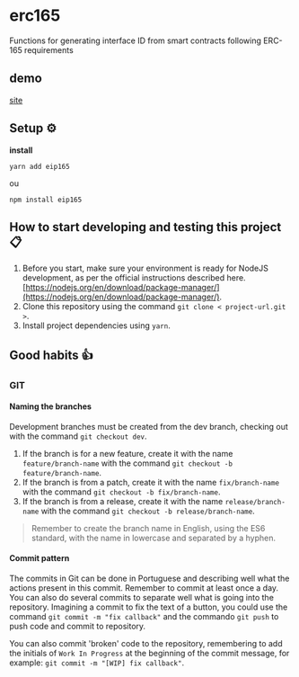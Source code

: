 # erc165
Functions for generating interface ID from smart contracts following ERC-165 requirements

## demo

[site](https://eip165-demo.vercel.app)


## Setup :gear:

**install**


```
yarn add eip165
```
ou  
```
npm install eip165
```

## How to start developing and testing this project :clipboard:

1. Before you start, make sure your environment is ready for NodeJS development, as per the official instructions described here. [https://nodejs.org/en/download/package-manager/](https://nodejs.org/en/download/package-manager/).
2. Clone this repository using the command ``` git clone < project-url.git > ```.
3. Install project dependencies using ``` yarn ```.

## Good habits :thumbsup:

### GIT

#### Naming the branches

Development branches must be created from the dev branch, checking out with the command `git checkout dev`.

1. If the branch is for a new feature, create it with the name `feature/branch-name` with the command `git checkout -b feature/branch-name`.
2. If the branch is from a patch, create it with the name `fix/branch-name` with the command `git checkout -b fix/branch-name`.
3. If the branch is from a release, create it with the name `release/branch-name` with the command `git checkout -b release/branch-name`.


> Remember to create the branch name in English, using the ES6 standard, with the name in lowercase and separated by a hyphen.

#### Commit pattern

The commits in Git can be done in Portuguese and describing well what the actions present in this commit. Remember to commit at least once a day. You can also do several commits to separate well what is going into the repository. Imagining a commit to fix the text of a button, you could use the command `git commit -m "fix callback"` and the commando `git push` to push code and commit to repository.

You can also commit 'broken' code to the repository, remembering to add the initials of `Work In Progress` at the beginning of the commit message, for example: `git commit -m "[WIP] fix callback"`.
